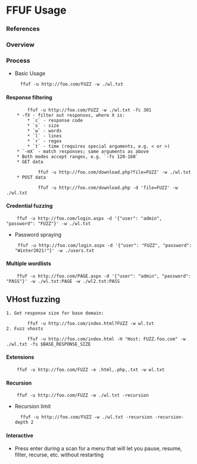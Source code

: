<!---------------------------------------------------------------------------------
Copyright: (c) BLS OPS LLC.
This program is free software: you can redistribute it and/or modify
it under the terms of the GNU General Public License as published by
the Free Software Foundation, version 3.
This program is distributed in the hope that it will be useful,
but WITHOUT ANY WARRANTY; without even the implied warranty of
MERCHANTABILITY or FITNESS FOR A PARTICULAR PURPOSE. See the
GNU General Public License for more details.
You should have received a copy of the GNU General Public License
along with this program. If not, see <https://www.gnu.org/licenses/>.
--------------------------------------------------------------------------------->
# FFUF Usage
### References

### Overview

### Process
* Basic Usage

		ffuf -u http://foo.com/FUZZ -w ./wl.txt

#### Response filtering

			ffuf -u http://foo.com/FUZZ -w ./wl.txt -fc 301
		* -fX - filter out responses, where X is:
			* `c` - response code
			* `s` - size
			* `w` - words
			* `l` - lines
			* `r` - regex
			* `t` - time (requires special arguments, e.g. < or >)
		* `-mX` - match responses; same arguments as above
		* Both modes accept ranges, e.g. `-fs 120-160`
		* GET data
			
				ffuf -u http://foo.com/download.php?file=FUZZ' -w ./wl.txt
		* POST data

				ffuf -u http://foo.com/download.php -d 'file=FUZZ' -w ./wl.txt

#### Credential fuzzing

		ffuf -u http://foo.com/login.aspx -d '{"user": "admin", "password": "FUZZ"}' -w ./wl.txt

*  Password spraying

		ffuf -u http://foo.com/login.aspx -d '{"user": "FUZZ", "password": "Winter2021!"}' -w ./users.txt

#### Multiple wordlists

		ffuf -u http://foo.com/PAGE.aspx -d '{"user": "admin", "password": "PASS"}' -w ./wl.txt:PAGE -w ./wl2.txt:PASS

## VHost fuzzing
	1. Get response size for base domain:

			ffuf -u http://foo.com/index.html?FUZZ -w wl.txt
	2. Fuzz vhosts

			ffuf -u http://foo.com/index.html -H "Host: FUZZ.foo.com" -w ./wl.txt -fs $BASE_RESPONSE_SIZE

#### Extensions

		ffuf -u http://foo.com/FUZZ -e .html,.php,.txt -w wl.txt

#### Recursion

		ffuf -u http://foo.com/FUZZ -w ./wl.txt -recursion
* Recursion limit

		ffuf -u http://foo.com/FUZZ -w ./wl.txt -recursion -recursion-depth 2

#### Interactive
* Press enter during a scan for a menu that will let you pause, resume, filter, recurse, etc. without restarting